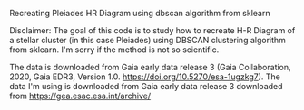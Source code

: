 Recreating Pleiades HR Diagram using dbscan algorithm from sklearn

Disclaimer: The goal of this code is to study how to recreate H-R Diagram of a stellar cluster (in this case Pleiades) using DBSCAN clustering algorithm from sklearn. I'm sorry if the method is not so scientific.

The data is downloaded from Gaia early data release 3 (Gaia Collaboration, 2020, Gaia EDR3, Version 1.0. https://doi.org/10.5270/esa-1ugzkg7). 
The data I'm using is downloaded from Gaia early data release 3 downloaded from https://gea.esac.esa.int/archive/

